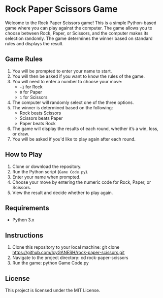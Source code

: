 Rock Paper Scissors Game
========================

Welcome to the Rock Paper Scissors game! This is a simple Python-based game where you can play against the computer. The game allows you to choose between Rock, Paper, or Scissors, and the computer makes its selection randomly. The game determines the winner based on standard rules and displays the result.

Game Rules
-----------
1. You will be prompted to enter your name to start.
2. You will then be asked if you want to know the rules of the game.
3. You will need to enter a number to choose your move:
   - `-1` for Rock
   - `0` for Paper
   - `1` for Scissors
4. The computer will randomly select one of the three options.
5. The winner is determined based on the following:
   - Rock beats Scissors
   - Scissors beats Paper
   - Paper beats Rock
6. The game will display the results of each round, whether it’s a win, loss, or draw.
7. You will be asked if you'd like to play again after each round.

How to Play
------------
1. Clone or download the repository.
2. Run the Python script (`Game Code.py`).
3. Enter your name when prompted.
4. Choose your move by entering the numeric code for Rock, Paper, or Scissors.
5. View the result and decide whether to play again.

Requirements
------------
- Python 3.x

Instructions
------------
1. Clone this repository to your local machine: git clone https://github.com/IcyGANESH/rock-paper-scissors.git
2. Navigate to the project directory: cd rock-paper-scissors
3. Run the game: python Game Code.py


License
-------
This project is licensed under the MIT License.


